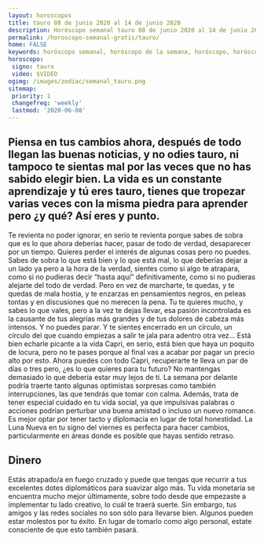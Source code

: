 ```yaml
---
layout: horoscopos
title: tauro 08 de junio 2020 al 14 de junio 2020 
description: Horóscopo semanal tauro 08 de junio 2020 al 14 de junio 2020. Piensa en tus cambios ahora, después de todo llegan las buenas noticias, y no odies tauro, ni tampoco te sientas mal por las veces que no has sabido elegir bien. La vida es un constante aprendizaje y tú eres tauro, tienes que tropezar varias veces con la misma piedra para aprender pero ¿y qué? Así eres y punto.
permalink: /horoscopo-semanal-gratis/tauro/
home: FALSE
keywords: horóscopo semanal, horóscopo de la semana, horóscopo, horóscopo gratis,horóscopos, horóscopo esperanza gracia, horoscopos tauro la semana, horóscopos gratis, Tarot, Astrologia, Zodíaco, tauro, horoscopo gratis, semanal
horoscopo:
 signo: tauro
 video: $VIDEO
ogimg: /images/zodiac/semanal_tauro.png
sitemap:
 priority: 1
 changefreq: 'weekly'
 lastmod: '2020-06-08'
---
```




## Piensa en tus cambios ahora, después de todo llegan las buenas noticias, y no odies tauro, ni tampoco te sientas mal por las veces que no has sabido elegir bien. La vida es un constante aprendizaje y tú eres tauro, tienes que tropezar varias veces con la misma piedra para aprender pero ¿y qué? Así eres y punto.

Te revienta no poder ignorar, en serio te revienta porque sabes de sobra que es lo que ahora deberías hacer, pasar de todo de verdad, desaparecer por un tiempo. Quieres perder el interés de algunas cosas pero no puedes. Sabes de sobra lo que está bien y lo que está mal, lo que deberías dejar a un lado ya pero a la hora de la verdad, sientes como si algo te atrapara, como si no pudieras decir “hasta aquí” definitivamente, como si no pudieras alejarte del todo de verdad. Pero en vez de marcharte, te quedas, y te quedas de mala hostia, y te enzarzas en pensamientos negros, en peleas tontas y en discusiones que no merecen la pena. Tu te quieres mucho, y sabes lo que vales, pero a la vez te dejas llevar, esa pasión incontrolada es la causante de tus alegrías más grandes y de tus dolores de cabeza más intensos. Y no puedes parar. Y te sientes encerrado en un círculo, un círculo del que cuando empiezas a salir te jala para adentro otra vez… Está bien echarle picante a la vida Capri, en serio, está bien que haya un poquito de locura, pero no te pases porque al final vas a acabar por pagar un precio alto por esto. Ahora puedes con todo Capri, recuperarte te lleva un par de días o tres pero, ¿es lo que quieres para tu futuro? No mantengas demasiado lo que debería estar muy lejos de ti. La semana por delante podría traerte tanto algunas optimistas sorpresas como también interrupciones, las que tendrás que tomar con calma. Además, trata de tener especial cuidado en tu vida social, ya que impulsivas palabras o acciones podrían perturbar una buena amistad o incluso un nuevo romance. Es mejor optar por tener tacto y diplomacia en lugar de total honestidad. La Luna Nueva en tu signo del viernes es perfecta para hacer cambios, particularmente en áreas donde es posible que hayas sentido retraso.

## Dinero

Estás atrapado/a en fuego cruzado y puede que tengas que recurrir a tus excelentes dotes diplomáticos para suavizar algo más. Tu vida monetaria se encuentra mucho mejor últimamente, sobre todo desde que empezaste a implementar  tu lado creativo, lo cuál te traerá suerte. Sin embargo, tus amigos y las redes sociales no son sólo para llevarse bien. Algunos pueden estar molestos por tu éxito. En lugar de tomarlo como algo personal, estate consciente de que esto también pasará.